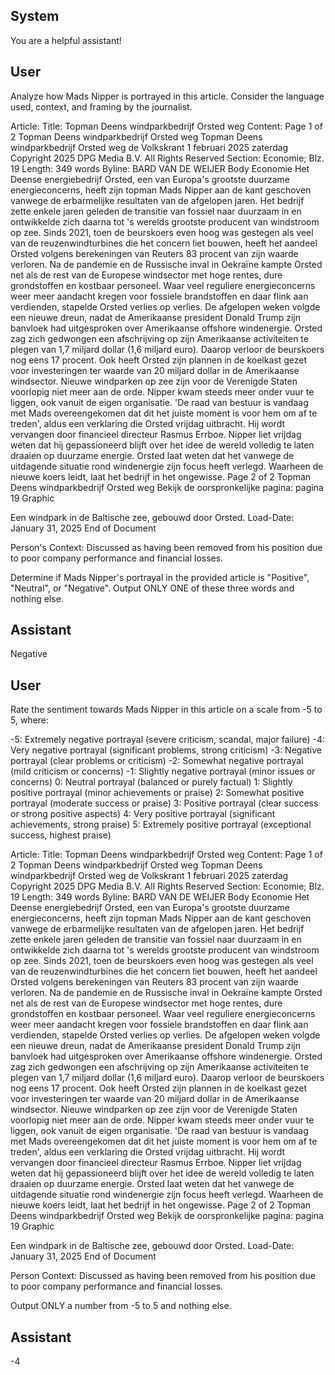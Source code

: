 ## System

You are a helpful assistant!

## User


Analyze how Mads Nipper is portrayed in this article. Consider the language used, context, and framing by the journalist.

Article:
Title: Topman Deens windparkbedrijf Orsted weg
Content: Page 1 of 2
Topman Deens windparkbedrijf Orsted weg
Topman Deens windparkbedrijf Orsted weg
de Volkskrant
1 februari 2025 zaterdag
Copyright 2025 DPG Media B.V. All Rights Reserved
Section: Economie; Blz. 19
Length: 349 words
Byline: BARD VAN DE WEIJER
Body
Economie
Het Deense energiebedrijf Orsted, een van Europa's grootste duurzame energieconcerns, heeft zijn topman Mads 
Nipper aan de kant geschoven vanwege de erbarmelijke resultaten van de afgelopen jaren. Het bedrijf zette enkele 
jaren geleden de transitie van fossiel naar duurzaam in en ontwikkelde zich daarna tot 's werelds grootste 
producent van windstroom op zee. Sinds 2021, toen de beurskoers even hoog was gestegen als veel van de 
reuzenwindturbines die het concern liet bouwen, heeft het aandeel Orsted volgens berekeningen van Reuters 83 
procent van zijn waarde verloren.
Na de pandemie en de Russische inval in Oekraïne kampte Orsted net als de rest van de Europese windsector 
met hoge rentes, dure grondstoffen en kostbaar personeel. Waar veel reguliere energieconcerns weer meer 
aandacht kregen voor fossiele brandstoffen en daar flink aan verdienden, stapelde Orsted verlies op verlies. De 
afgelopen weken volgde een nieuwe dreun, nadat de Amerikaanse president Donald Trump zijn banvloek had 
uitgesproken over Amerikaanse offshore windenergie. Orsted zag zich gedwongen een afschrijving op zijn 
Amerikaanse activiteiten te plegen van 1,7 miljard dollar (1,6 miljard euro). Daarop verloor de beurskoers nog eens 
17 procent.
Ook heeft Orsted zijn plannen in de koelkast gezet voor investeringen ter waarde van 20 miljard dollar in de 
Amerikaanse windsector. Nieuwe windparken op zee zijn voor de Verenigde Staten voorlopig niet meer aan de 
orde. Nipper kwam steeds meer onder vuur te liggen, ook vanuit de eigen organisatie. 'De raad van bestuur is 
vandaag met Mads overeengekomen dat dit het juiste moment is voor hem om af te treden', aldus een verklaring 
die Orsted vrijdag uitbracht. Hij wordt vervangen door financieel directeur Rasmus Errboe. Nipper liet vrijdag weten 
dat hij gepassioneerd blijft over het idee de wereld volledig te laten draaien op duurzame energie. Orsted laat 
weten dat het vanwege de uitdagende situatie rond windenergie zijn focus heeft verlegd. Waarheen de nieuwe 
koers leidt, laat het bedrijf in het ongewisse.
Page 2 of 2
Topman Deens windparkbedrijf Orsted weg
Bekijk de oorspronkelijke pagina: pagina 19
Graphic
 
Een windpark in de Baltische zee, gebouwd door Orsted.
Load-Date: January 31, 2025
End of Document

Person's Context: Discussed as having been removed from his position due to poor company performance and financial losses.

Determine if Mads Nipper's portrayal in the provided article is "Positive", "Neutral", or "Negative".
Output ONLY ONE of these three words and nothing else.


## Assistant

Negative

## User


Rate the sentiment towards Mads Nipper in this article on a scale from -5 to 5, where:

-5: Extremely negative portrayal (severe criticism, scandal, major failure)
-4: Very negative portrayal (significant problems, strong criticism)
-3: Negative portrayal (clear problems or criticism)
-2: Somewhat negative portrayal (mild criticism or concerns)
-1: Slightly negative portrayal (minor issues or concerns)
0: Neutral portrayal (balanced or purely factual)
1: Slightly positive portrayal (minor achievements or praise)
2: Somewhat positive portrayal (moderate success or praise)
3: Positive portrayal (clear success or strong positive aspects)
4: Very positive portrayal (significant achievements, strong praise)
5: Extremely positive portrayal (exceptional success, highest praise)

Article:
Title: Topman Deens windparkbedrijf Orsted weg
Content: Page 1 of 2
Topman Deens windparkbedrijf Orsted weg
Topman Deens windparkbedrijf Orsted weg
de Volkskrant
1 februari 2025 zaterdag
Copyright 2025 DPG Media B.V. All Rights Reserved
Section: Economie; Blz. 19
Length: 349 words
Byline: BARD VAN DE WEIJER
Body
Economie
Het Deense energiebedrijf Orsted, een van Europa's grootste duurzame energieconcerns, heeft zijn topman Mads 
Nipper aan de kant geschoven vanwege de erbarmelijke resultaten van de afgelopen jaren. Het bedrijf zette enkele 
jaren geleden de transitie van fossiel naar duurzaam in en ontwikkelde zich daarna tot 's werelds grootste 
producent van windstroom op zee. Sinds 2021, toen de beurskoers even hoog was gestegen als veel van de 
reuzenwindturbines die het concern liet bouwen, heeft het aandeel Orsted volgens berekeningen van Reuters 83 
procent van zijn waarde verloren.
Na de pandemie en de Russische inval in Oekraïne kampte Orsted net als de rest van de Europese windsector 
met hoge rentes, dure grondstoffen en kostbaar personeel. Waar veel reguliere energieconcerns weer meer 
aandacht kregen voor fossiele brandstoffen en daar flink aan verdienden, stapelde Orsted verlies op verlies. De 
afgelopen weken volgde een nieuwe dreun, nadat de Amerikaanse president Donald Trump zijn banvloek had 
uitgesproken over Amerikaanse offshore windenergie. Orsted zag zich gedwongen een afschrijving op zijn 
Amerikaanse activiteiten te plegen van 1,7 miljard dollar (1,6 miljard euro). Daarop verloor de beurskoers nog eens 
17 procent.
Ook heeft Orsted zijn plannen in de koelkast gezet voor investeringen ter waarde van 20 miljard dollar in de 
Amerikaanse windsector. Nieuwe windparken op zee zijn voor de Verenigde Staten voorlopig niet meer aan de 
orde. Nipper kwam steeds meer onder vuur te liggen, ook vanuit de eigen organisatie. 'De raad van bestuur is 
vandaag met Mads overeengekomen dat dit het juiste moment is voor hem om af te treden', aldus een verklaring 
die Orsted vrijdag uitbracht. Hij wordt vervangen door financieel directeur Rasmus Errboe. Nipper liet vrijdag weten 
dat hij gepassioneerd blijft over het idee de wereld volledig te laten draaien op duurzame energie. Orsted laat 
weten dat het vanwege de uitdagende situatie rond windenergie zijn focus heeft verlegd. Waarheen de nieuwe 
koers leidt, laat het bedrijf in het ongewisse.
Page 2 of 2
Topman Deens windparkbedrijf Orsted weg
Bekijk de oorspronkelijke pagina: pagina 19
Graphic
 
Een windpark in de Baltische zee, gebouwd door Orsted.
Load-Date: January 31, 2025
End of Document

Person Context: Discussed as having been removed from his position due to poor company performance and financial losses.

Output ONLY a number from -5 to 5 and nothing else.


## Assistant

-4

